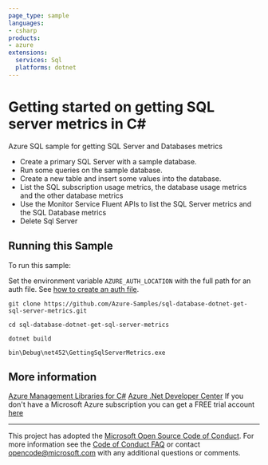 ```yaml
---
page_type: sample
languages:
- csharp
products:
- azure
extensions:
  services: Sql
  platforms: dotnet
---
```


# Getting started on getting SQL server metrics in C# #

 Azure SQL sample for getting SQL Server and Databases metrics
  - Create a primary SQL Server with a sample database.
  - Run some queries on the sample database.
  - Create a new table and insert some values into the database.
  - List the SQL subscription usage metrics, the database usage metrics and the other database metrics
  - Use the Monitor Service Fluent APIs to list the SQL Server metrics and the SQL Database metrics
  - Delete Sql Server


## Running this Sample ##

To run this sample:

Set the environment variable `AZURE_AUTH_LOCATION` with the full path for an auth file. See [how to create an auth file](https://github.com/Azure/azure-libraries-for-net/blob/master/AUTH.md).

    git clone https://github.com/Azure-Samples/sql-database-dotnet-get-sql-server-metrics.git

    cd sql-database-dotnet-get-sql-server-metrics

    dotnet build

    bin\Debug\net452\GettingSqlServerMetrics.exe

## More information ##

[Azure Management Libraries for C#](https://github.com/Azure/azure-sdk-for-net/tree/Fluent)
[Azure .Net Developer Center](https://azure.microsoft.com/en-us/develop/net/)
If you don't have a Microsoft Azure subscription you can get a FREE trial account [here](http://go.microsoft.com/fwlink/?LinkId=330212)

---

This project has adopted the [Microsoft Open Source Code of Conduct](https://opensource.microsoft.com/codeofconduct/). For more information see the [Code of Conduct FAQ](https://opensource.microsoft.com/codeofconduct/faq/) or contact [opencode@microsoft.com](mailto:opencode@microsoft.com) with any additional questions or comments.